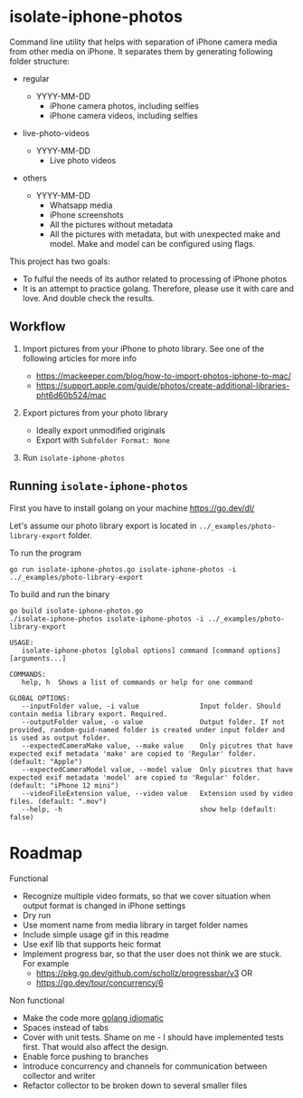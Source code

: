 # isolate-iphone-photos
Command line utility that helps with separation of iPhone camera media from other media on iPhone. It separates them by generating following folder structure:
- regular
    - YYYY-MM-DD
        - iPhone camera photos, including selfies
        - iPhone camera videos, including selfies

- live-photo-videos
    - YYYY-MM-DD
        - Live photo videos

- others
    - YYYY-MM-DD
        - Whatsapp media
        - iPhone screenshots
        - All the pictures without metadata
        - All the pictures with metadata, but with unexpected make and model. Make and model can be configured using flags.

This project has two goals:
- To fulful the needs of its author related to processing of iPhone photos
- It is an attempt to practice golang. Therefore, please use it with care and love. And double check the results.

## Workflow
1. Import pictures from your iPhone to photo library. See one of the following articles for more info
    * https://mackeeper.com/blog/how-to-import-photos-iphone-to-mac/
    * https://support.apple.com/guide/photos/create-additional-libraries-pht6d60b524/mac

2. Export pictures from your photo library
    * Ideally export unmodified originals
    * Export with `Subfolder Format: None`

3. Run `isolate-iphone-photos`

## Running `isolate-iphone-photos`
First you have to install golang on your machine https://go.dev/dl/

Let's assume our photo library export is located in `../_examples/photo-library-export` folder.

To run the program
```
go run isolate-iphone-photos.go isolate-iphone-photos -i ../_examples/photo-library-export
```

To build and run the binary
```
go build isolate-iphone-photos.go
./isolate-iphone-photos isolate-iphone-photos -i ../_examples/photo-library-export
```

```
USAGE:
   isolate-iphone-photos [global options] command [command options] [arguments...]

COMMANDS:
   help, h  Shows a list of commands or help for one command

GLOBAL OPTIONS:
   --inputFolder value, -i value               Input folder. Should contain media library export. Required.
   --outputFolder value, -o value              Output folder. If not provided, random-guid-named folder is created under input folder and is used as output folder.
   --expectedCameraMake value, --make value    Only picutres that have expected exif metadata 'make' are copied to 'Regular' folder. (default: "Apple")
   --expectedCameraModel value, --model value  Only picutres that have expected exif metadata 'model' are copied to 'Regular' folder. (default: "iPhone 12 mini")
   --videoFileExtension value, --video value   Extension used by video files. (default: ".mov")
   --help, -h                                  show help (default: false)
```

# Roadmap
Functional
* Recognize multiple video formats, so that we cover situation when output format is changed in iPhone settings
* Dry run
* Use moment name from media library in target folder names
* Include simple usage gif in this readme
* Use exif lib that supports heic format
* Implement progress bar, so that the user does not think we are stuck. For example 
  * https://pkg.go.dev/github.com/schollz/progressbar/v3 OR
  * https://go.dev/tour/concurrency/6

Non functional
* Make the code more [golang idiomatic](https://go.dev/doc/effective_go)
* Spaces instead of tabs
* Cover with unit tests. Shame on me - I should have implemented tests first. That would also affect the design.
* Enable force pushing to branches
* Introduce concurrency and channels for communication between collector and writer
* Refactor collector to be broken down to several smaller files